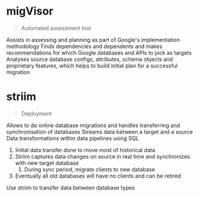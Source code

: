 # migVisor
>Automated assessment tool

Assists in assessing and planning as part of Google's implementation methodology
Finds dependencies and dependents and makes recommendations for which Google databases and APIs to pick as targets
Analyses source database configs, attributes, schema objects and proprietary features, which helps to build initial plan for a successful migration
# striim
>Deployment

Allows to do online database migrations and handles transferring and synchronisation of databases
Streams data between a target and a source
Data transformations within data pipelines using SQL

1. Initial data transfer done to move most of historical data
2. Striim captures data changes on source in real time and synchronizes with new target database
	1. During sync period, migrate clients to new database
3. Eventually all old databases will have no clients and can be retired

Use striim to transfer data between database types